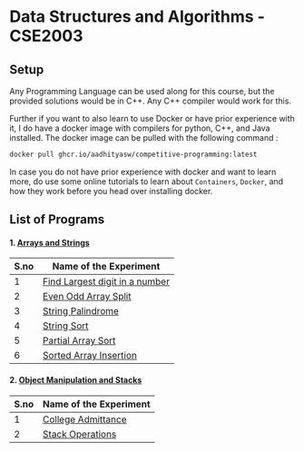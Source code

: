 # Data Structures and Algorithms - CSE2003


## Setup

Any Programming Language can be used along for this course, but the provided solutions would be in C++.
Any C++ compiler would work for this. 

Further if you want to also learn to use Docker or have prior experience with it, I do have a docker image with compilers for python, C++, and Java installed. The docker image can be pulled with the following command :
```bash
docker pull ghcr.io/aadhityasw/competitive-programming:latest
```
In case you do not have prior experience with docker and want to learn more, do use some online tutorials to learn about `Containers`, `Docker`, and how they work before you head over installing docker.



## List of Programs

#### 1. [Arrays and Strings](./Arrays_and_Strings_Lab_1)

| S.no | Name of the Experiment |
| ---- | --------------------- |
| 1 | [Find Largest digit in a number](./Arrays_and_Strings_Lab_1/largest_digit.c) |
| 2 | [Even Odd Array Split](./Arrays_and_Strings_Lab_1/array_split.c) |
| 3 | [String Palindrome](./Arrays_and_Strings_Lab_1/string_palindrome.cpp) |
| 4 | [String Sort](./Arrays_and_Strings_Lab_1/string_sort.cpp) |
| 5 | [Partial Array Sort](./Arrays_and_Strings_Lab_1/partial_array_sort.cpp) |
| 6 | [Sorted Array Insertion](./Arrays_and_Strings_Lab_1/sorted_array_insertion.cpp) |


#### 2. [Object Manipulation and Stacks](./Objects_and_Stacks_Lab_2)

| S.no | Name of the Experiment |
| ---- | --------------------- |
| 1 | [College Admittance](./Objects_and_Stacks_Lab_2/college_admission.cpp) |
| 2 | [Stack Operations](./Objects_and_Stacks_Lab_2/stack_operations.cpp) |
